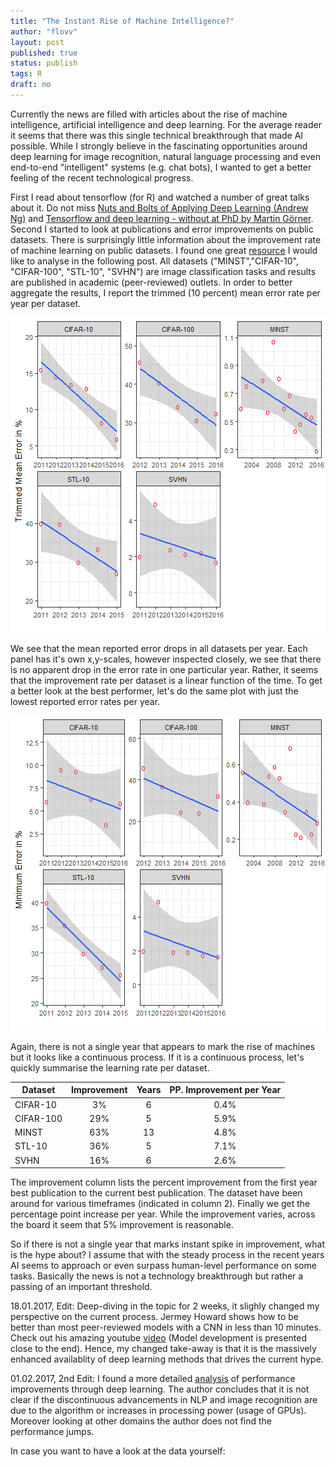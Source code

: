 ```yaml
---
title: "The Instant Rise of Machine Intelligence?"
author: "flovv"
layout: post
published: true
status: publish
tags: R
draft: no
---
```

 

 
 
Currently the news are filled with articles about the rise of machine intelligence, artificial intelligence and deep learning.
For the average reader it seems that there was this single technical breakthrough that made AI possible. While I strongly believe in the fascinating opportunities around deep learning for image recognition, natural language processing and even end-to-end "intelligent" systems (e.g. chat bots), I wanted to get a better feeling of the recent technological progress. 


First I read about tensorflow (for R) and watched a number of great talks about it. Do not miss [Nuts and Bolts of Applying Deep Learning (Andrew Ng)](https://www.youtube.com/watch?v=F1ka6a13S9I) and [Tensorflow and deep learning - without at PhD by Martin Görner](https://www.youtube.com/watch?v=vq2nnJ4g6N0). Second I started to look at publications and error improvements on public datasets.
There is surprisingly little information about the improvement rate of machine learning on public datasets. I found one great [resource](http://rodrigob.github.io/are_we_there_yet/build/classification_datasets_results.html) I would like to analyse in the following post. 
All datasets ("MINST","CIFAR-10", "CIFAR-100", "STL-10", "SVHN") are image classification tasks and results are published in academic (peer-reviewed) outlets.
In order to better aggregate the results, I report the trimmed (10 percent) mean error rate per year per dataset.
 
![plot of chunk unnamed-chunk-2](/figures/post17/unnamed-chunk-2-1.png)
 
We see that the mean reported error drops in all datasets per year. Each panel has it's own x,y-scales, however inspected closely, we see that there is no apparent drop in the error rate in one particular year. Rather, it seems that the improvement rate per dataset is a linear function of the time.
To get a better look at the best performer, let's do the same plot with just the lowest reported error rates per year.
 
![plot of chunk unnamed-chunk-3](/figures/post17/unnamed-chunk-3-1.png)
 
Again, there is not a single year that appears to mark the rise of machines but it looks like a continuous process.
If it is a continuous process, let's quickly summarise the learning rate per dataset.
 
| Dataset         | Improvement | Years | PP. Improvement per Year |
|-----------------|:-----------:|:-----:|:------------------------:|
|    CIFAR-10     |      3%     |   6   |           0.4%           |
|    CIFAR-100    |     29%     |   5   |           5.9%           |
|    MINST        |     63%     |   13  |           4.8%           |
|    STL-10       |     36%     |   5   |           7.1%           |
|    SVHN         |     16%     |   6   |           2.6%           |
 
The improvement column lists the percent improvement from the first year best publication to the current best publication. The dataset have been around for various timeframes (indicated in column 2). Finally we get the percentage point increase per year. While the improvement varies, across the board it seem that 5% improvement is reasonable.
 
So if there is not a single year that marks instant spike in improvement, what is the hype about? I assume that with the steady process in the recent years AI seems to approach or even surpass human-level performance on some tasks. Basically the news is not a technology breakthrough but rather a passing of an important threshold. 
 
18.01.2017, Edit:
Deep-diving in the topic for 2 weeks, it slighly changed my perspective on the current process. Jermey Howard shows how to be better than most peer-reviewed models with a CNN in less than 10 minutes. Check out his amazing youtube [video](http://course.fast.ai/lessons/lesson3.html) (Model development is presented close to the end). Hence, my changed take-away is that it is the massively enhanced availablity of deep learning methods that drives the current hype.

01.02.2017, 2nd Edit:
I found a more detailed [analysis](https://srconstantin.wordpress.com/2017/01/28/performance-trends-in-ai/) of performance improvements through deep learning. The author concludes that it is not clear if the discontinuous advancements in NLP and image recognition are due to the algorithm or increases in processing power (usage of GPUs). Moreover looking at other domains the author does not find the performance jumps.
 
In case you want to have a look at the data yourself:
<script src="https://gist.github.com/flovv/437d6d30b5a1f92e5c482b36f70c69ab.js"></script>
 
 
